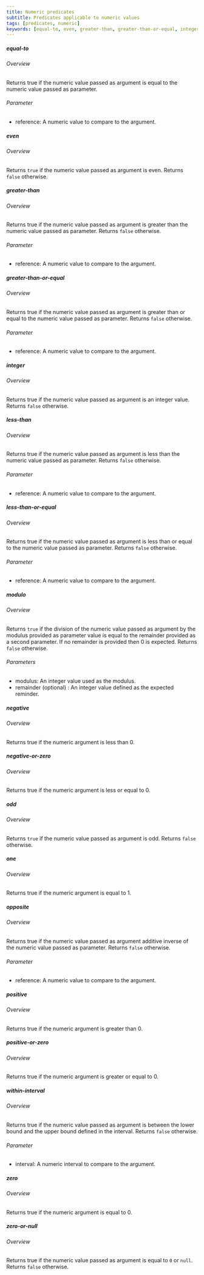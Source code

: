 ```yaml
---
title: Numeric predicates
subtitle: Predicates applicable to numeric values
tags: [predicates, numeric]
keywords: [equal-to, even, greater-than, greater-than-or-equal, integer, less-than, less-than-or-equal, modulo, negative, negative-or-zero, odd, one, opposite, positive, positive-or-zero, within-interval, zero, zero-or-null] # AUTO-GENERATED KEYWORDS
---
```

<!-- START AUTO-GENERATED -->
##### equal-to
###### Overview

Returns true if the numeric value passed as argument is equal to the numeric value passed as parameter.

###### Parameter
* reference: A numeric value to compare to the argument.

##### even
###### Overview

Returns `true` if the numeric value passed as argument is even. Returns `false` otherwise.

##### greater-than
###### Overview

Returns true if the numeric value passed as argument is greater than the numeric value passed as parameter. Returns `false` otherwise.

###### Parameter
* reference: A numeric value to compare to the argument.

##### greater-than-or-equal
###### Overview

Returns true if the numeric value passed as argument is greater than or equal to the numeric value passed as parameter. Returns `false` otherwise.

###### Parameter
* reference: A numeric value to compare to the argument.

##### integer
###### Overview

Returns true if the numeric value passed as argument is an integer value. Returns `false` otherwise.

##### less-than
###### Overview

Returns true if the numeric value passed as argument is less than the numeric value passed as parameter. Returns `false` otherwise.

###### Parameter
* reference: A numeric value to compare to the argument.

##### less-than-or-equal
###### Overview

Returns true if the numeric value passed as argument is less than or equal to the numeric value passed as parameter. Returns `false` otherwise.

###### Parameter
* reference: A numeric value to compare to the argument.

##### modulo
###### Overview

Returns `true` if the division of the numeric value passed as argument by the modulus provided as parameter value is equal to the remainder provided as a second parameter. If no remainder is provided then 0 is expected. Returns `false` otherwise.

###### Parameters
* modulus: An integer value used as the modulus.
* remainder (optional) : An integer value defined as the expected reminder.

##### negative
###### Overview

Returns true if the numeric argument is less than 0.

##### negative-or-zero
###### Overview

Returns true if the numeric argument is less or equal to 0.

##### odd
###### Overview

Returns `true` if the numeric value passed as argument is odd. Returns `false` otherwise.

##### one
###### Overview

Returns true if the numeric argument is equal to 1.

##### opposite
###### Overview

Returns true if the numeric value passed as argument additive inverse of the numeric value passed as parameter. Returns `false` otherwise.

###### Parameter
* reference: A numeric value to compare to the argument.

##### positive
###### Overview

Returns true if the numeric argument is greater than 0.

##### positive-or-zero
###### Overview

Returns true if the numeric argument is greater or equal to 0.

##### within-interval
###### Overview

Returns true if the numeric value passed as argument is between the lower bound and the upper bound defined in the interval. Returns `false` otherwise.

###### Parameter
* interval: A numeric interval to compare to the argument.

##### zero
###### Overview

Returns true if the numeric argument is equal to 0.

##### zero-or-null
###### Overview

Returns true if the numeric value passed as argument is equal to `0` or `null`. Returns `false` otherwise.

<!-- END AUTO-GENERATED -->
